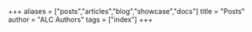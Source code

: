 +++
aliases = ["posts","articles","blog","showcase","docs"]
title = "Posts"
author = "ALC Authors"
tags = ["index"]
+++
